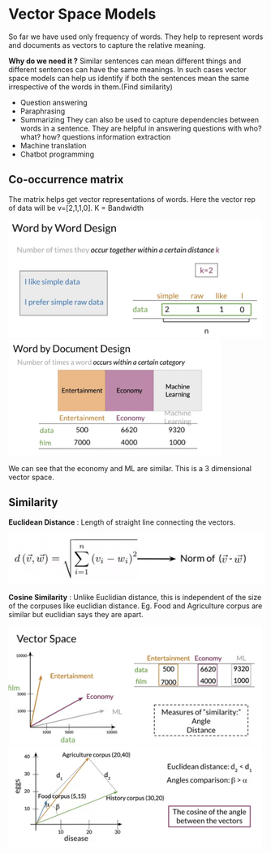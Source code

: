 
# Vector Space Models 

So far we have used only frequency of words. They help to represent words and documents as vectors to capture the relative meaning. 

**Why do we need it ?** 
Similar sentences can mean different things and different sentences can have the same meanings. In such cases vector space models can help us identify if both the sentences mean the same irrespective of the words in them.(Find similarity) 
- Question answering 
- Paraphrasing
- Summarizing 
They can also be used to capture dependencies between words in a sentence. They are helpful in answering questions with who? what? how? questions 
information extraction 
- Machine translation 
- Chatbot programming 


## Co-occurrence matrix

The matrix helps get vector representations of words.  Here the vector rep of data will be v=[2,1,1,0].
K = Bandwidth

<p float="left">
  <img src="Plots/1.png" width="500" />
  
  <img src="Plots/2.png" width="420" /> 
</p>

We can see that the economy and ML are similar. This is a 3 dimensional vector space. 


## Similarity 

**Euclidean Distance** : Length of straight line connecting the vectors. 

<img src= "Plots/4.png"  width = '550'>

**Cosine Similarity** : Unlike Euclidian distance, this is independent of the size of the corpuses like euclidian distance. Eg. Food and Agriculture corpus are similar but euclidian says they are apart. 

<p float="left">
  <img src="Plots/3.png" width="500" />
  
  <img src="Plots/5.png" width="500" /> 
</p>






